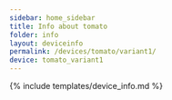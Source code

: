 ```yaml
---
sidebar: home_sidebar
title: Info about tomato
folder: info
layout: deviceinfo
permalink: /devices/tomato/variant1/
device: tomato_variant1
---
```

{% include templates/device_info.md %}
